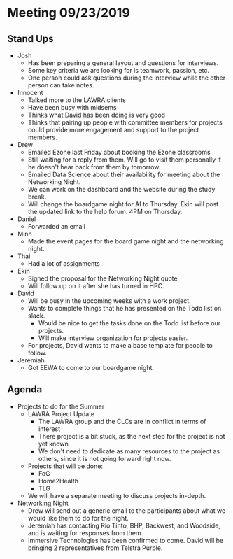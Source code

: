 ﻿# Meeting 09/23/2019

## Stand Ups
- Josh
	- Has been preparing a general layout and questions for interviews.
	- Some key criteria we are looking for is teamwork, passion, etc.
	- One person could ask questions during the interview while the other person can take notes.
- Innocent
	- Talked more to the LAWRA clients
	- Have been busy with midsems
	- Thinks what David has been doing is very good
	- Thinks that pairing up people with committee members for projects could provide more engagement and support to the project members.
- Drew
	- Emailed Ezone last Friday about booking the Ezone classrooms
	- Still waiting for a reply from them. Will go to visit them personally if he doesn't hear back from them by tomorrow.
	- Emailed Data Science about their availability for meeting about the Networking Night.
	- We can work on the dashboard and the website during the study break. 
	- Will change the boardgame night for AI to Thursday. Ekin will post the updated link to the help forum. 4PM on Thursday.
- Daniel
	- Forwarded an email
- Minh
	- Made the event pages for the board game night and the networking night.
- Thai
	- Had a lot of assignments
- Ekin
	- Signed the proposal for the Networking Night quote
	- Will follow up on it after she has turned in HPC.
- David
	- Will be busy in the upcoming weeks with a work project.
	- Wants to complete things that he has presented on the Todo list on slack.
		- Would be nice to get the tasks done on the Todo list before our projects.
		- Will make interview organization for projects easier.
	- For projects, David wants to make a base template for people to follow.
- Jeremiah
	- Got EEWA to come to our boardgame night.

## Agenda
- Projects to do for the Summer
	- LAWRA Project Update
		- The LAWRA group and the CLCs are in conflict in terms of interest
		- There project is a bit stuck, as the next step for the project is not yet known
		- We don't need to dedicate as many resources to the project as others, since it is not going forward right now.
	- Projects that will be done:
		- FoG
		- Home2Health
		- TLG
	- We will have a separate meeting to discuss projects in-depth.
- Networking Night
	- Drew will send out a generic email to the participants about what we would like them to do for the night.
	- Jeremiah has contacting Rio Tinto, BHP, Backwest, and Woodside, and is waiting for responses from them.
	- Immersive Technologies has been confirmed to come. David will be bringing 2 representatives from Telstra Purple.
